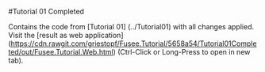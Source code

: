 #Tutorial 01 Completed

Contains the code from [Tutorial 01] (../Tutorial01) with all changes applied. Visit the [result as web application]
(https://cdn.rawgit.com/griestopf/Fusee.Tutorial/5658a54/Tutorial01Completed/out/Fusee.Tutorial.Web.html) 
(Ctrl-Click or Long-Press to open in new tab).

